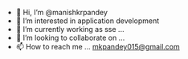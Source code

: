 - 👋 Hi, I’m @manishkrpandey
- 👀 I’m interested in application development
- 🌱 I’m currently working as sse ...
- 💞️ I’m looking to collaborate on ...
- 📫 How to reach me ... mkpandey015@gmail.com

<!---
manishkrpandey/manishkrpandey is a ✨ special ✨ repository because its `README.md` (this file) appears on your GitHub profile.
You can click the Preview link to take a look at your changes.
--->
